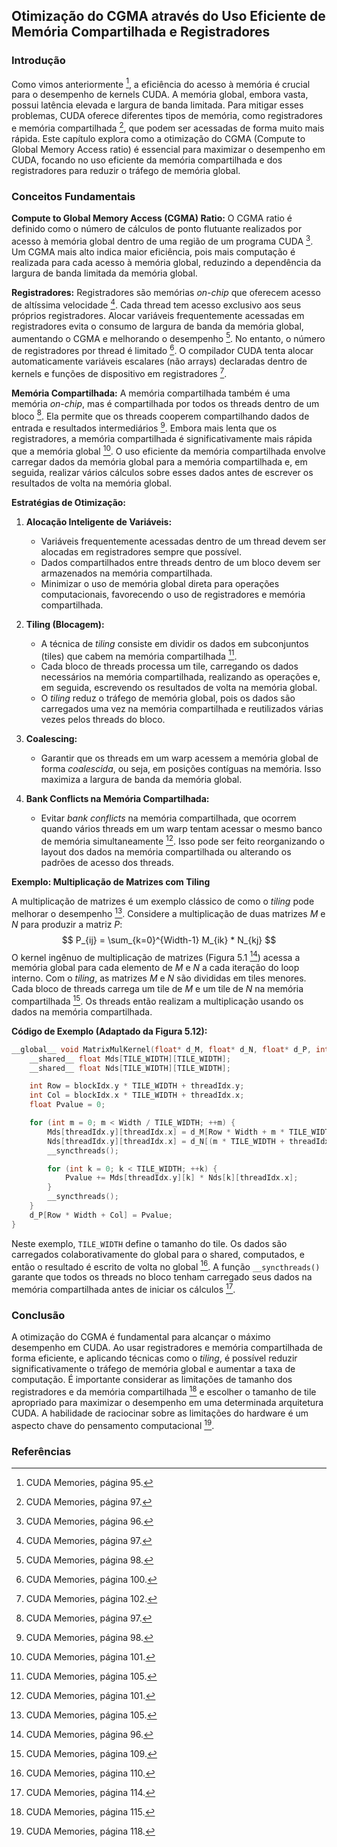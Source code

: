 ## Otimização do CGMA através do Uso Eficiente de Memória Compartilhada e Registradores

### Introdução
Como vimos anteriormente [^95], a eficiência do acesso à memória é crucial para o desempenho de kernels CUDA. A memória global, embora vasta, possui latência elevada e largura de banda limitada. Para mitigar esses problemas, CUDA oferece diferentes tipos de memória, como registradores e memória compartilhada [^97], que podem ser acessadas de forma muito mais rápida. Este capítulo explora como a otimização do CGMA (Compute to Global Memory Access ratio) é essencial para maximizar o desempenho em CUDA, focando no uso eficiente da memória compartilhada e dos registradores para reduzir o tráfego de memória global.

### Conceitos Fundamentais

**Compute to Global Memory Access (CGMA) Ratio:**
O CGMA ratio é definido como o número de cálculos de ponto flutuante realizados por acesso à memória global dentro de uma região de um programa CUDA [^96]. Um CGMA mais alto indica maior eficiência, pois mais computação é realizada para cada acesso à memória global, reduzindo a dependência da largura de banda limitada da memória global.

**Registradores:**
Registradores são memórias *on-chip* que oferecem acesso de altíssima velocidade [^97]. Cada thread tem acesso exclusivo aos seus próprios registradores. Alocar variáveis frequentemente acessadas em registradores evita o consumo de largura de banda da memória global, aumentando o CGMA e melhorando o desempenho [^98]. No entanto, o número de registradores por thread é limitado [^100]. O compilador CUDA tenta alocar automaticamente variáveis escalares (não arrays) declaradas dentro de kernels e funções de dispositivo em registradores [^102].

**Memória Compartilhada:**
A memória compartilhada também é uma memória *on-chip*, mas é compartilhada por todos os threads dentro de um bloco [^97]. Ela permite que os threads cooperem compartilhando dados de entrada e resultados intermediários [^98]. Embora mais lenta que os registradores, a memória compartilhada é significativamente mais rápida que a memória global [^101]. O uso eficiente da memória compartilhada envolve carregar dados da memória global para a memória compartilhada e, em seguida, realizar vários cálculos sobre esses dados antes de escrever os resultados de volta na memória global.

**Estratégias de Otimização:**

1.  **Alocação Inteligente de Variáveis:**
    -   Variáveis frequentemente acessadas dentro de um thread devem ser alocadas em registradores sempre que possível.
    -   Dados compartilhados entre threads dentro de um bloco devem ser armazenados na memória compartilhada.
    -   Minimizar o uso de memória global direta para operações computacionais, favorecendo o uso de registradores e memória compartilhada.

2.  **Tiling (Blocagem):**
    -   A técnica de *tiling* consiste em dividir os dados em subconjuntos (tiles) que cabem na memória compartilhada [^105].
    -   Cada bloco de threads processa um tile, carregando os dados necessários na memória compartilhada, realizando as operações e, em seguida, escrevendo os resultados de volta na memória global.
    -   O *tiling* reduz o tráfego de memória global, pois os dados são carregados uma vez na memória compartilhada e reutilizados várias vezes pelos threads do bloco.

3.  **Coalescing:**
    -   Garantir que os threads em um warp acessem a memória global de forma *coalescida*, ou seja, em posições contíguas na memória. Isso maximiza a largura de banda da memória global.

4.  **Bank Conflicts na Memória Compartilhada:**
    -   Evitar *bank conflicts* na memória compartilhada, que ocorrem quando vários threads em um warp tentam acessar o mesmo banco de memória simultaneamente [^101]. Isso pode ser feito reorganizando o layout dos dados na memória compartilhada ou alterando os padrões de acesso dos threads.

**Exemplo: Multiplicação de Matrizes com Tiling**

A multiplicação de matrizes é um exemplo clássico de como o *tiling* pode melhorar o desempenho [^105]. Considere a multiplicação de duas matrizes $M$ e $N$ para produzir a matriz $P$:
$$
P_{ij} = \sum_{k=0}^{Width-1} M_{ik} * N_{kj}
$$
O kernel ingênuo de multiplicação de matrizes (Figura 5.1 [^96]) acessa a memória global para cada elemento de $M$ e $N$ a cada iteração do loop interno. Com o *tiling*, as matrizes $M$ e $N$ são divididas em tiles menores. Cada bloco de threads carrega um tile de $M$ e um tile de $N$ na memória compartilhada [^109]. Os threads então realizam a multiplicação usando os dados na memória compartilhada.

**Código de Exemplo (Adaptado da Figura 5.12):**

```c++
__global__ void MatrixMulKernel(float* d_M, float* d_N, float* d_P, int Width) {
    __shared__ float Mds[TILE_WIDTH][TILE_WIDTH];
    __shared__ float Nds[TILE_WIDTH][TILE_WIDTH];

    int Row = blockIdx.y * TILE_WIDTH + threadIdx.y;
    int Col = blockIdx.x * TILE_WIDTH + threadIdx.x;
    float Pvalue = 0;

    for (int m = 0; m < Width / TILE_WIDTH; ++m) {
        Mds[threadIdx.y][threadIdx.x] = d_M[Row * Width + m * TILE_WIDTH + threadIdx.x];
        Nds[threadIdx.y][threadIdx.x] = d_N[(m * TILE_WIDTH + threadIdx.y) * Width + Col];
        __syncthreads();

        for (int k = 0; k < TILE_WIDTH; ++k) {
            Pvalue += Mds[threadIdx.y][k] * Nds[k][threadIdx.x];
        }
        __syncthreads();
    }
    d_P[Row * Width + Col] = Pvalue;
}
```

Neste exemplo, `TILE_WIDTH` define o tamanho do tile. Os dados são carregados colaborativamente do global para o shared, computados, e então o resultado é escrito de volta no global [^110]. A função `__syncthreads()` garante que todos os threads no bloco tenham carregado seus dados na memória compartilhada antes de iniciar os cálculos [^114].

### Conclusão

A otimização do CGMA é fundamental para alcançar o máximo desempenho em CUDA. Ao usar registradores e memória compartilhada de forma eficiente, e aplicando técnicas como o *tiling*, é possível reduzir significativamente o tráfego de memória global e aumentar a taxa de computação. É importante considerar as limitações de tamanho dos registradores e da memória compartilhada [^115] e escolher o tamanho de tile apropriado para maximizar o desempenho em uma determinada arquitetura CUDA. A habilidade de raciocinar sobre as limitações do hardware é um aspecto chave do pensamento computacional [^118].

### Referências
[^95]: CUDA Memories, página 95.
[^96]: CUDA Memories, página 96.
[^97]: CUDA Memories, página 97.
[^98]: CUDA Memories, página 98.
[^100]: CUDA Memories, página 100.
[^101]: CUDA Memories, página 101.
[^102]: CUDA Memories, página 102.
[^105]: CUDA Memories, página 105.
[^109]: CUDA Memories, página 109.
[^110]: CUDA Memories, página 110.
[^114]: CUDA Memories, página 114.
[^115]: CUDA Memories, página 115.
[^118]: CUDA Memories, página 118.
<!-- END -->